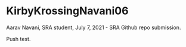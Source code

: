 # KirbyKrossingNavani06
Aarav Navani, SRA student, July 7, 2021 - SRA Github repo submission. 

Push test. 
